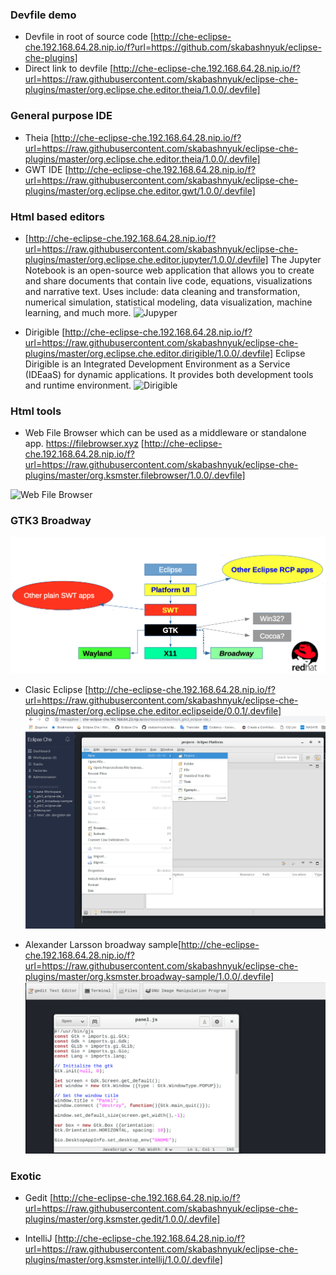 ### Devfile demo

- Devfile in root of source code [http://che-eclipse-che.192.168.64.28.nip.io/f?url=https://github.com/skabashnyuk/eclipse-che-plugins]
 - Direct link to devfile [http://che-eclipse-che.192.168.64.28.nip.io/f?url=https://raw.githubusercontent.com/skabashnyuk/eclipse-che-plugins/master/org.eclipse.che.editor.theia/1.0.0/.devfile]


### General purpose IDE
 - Theia [http://che-eclipse-che.192.168.64.28.nip.io/f?url=https://raw.githubusercontent.com/skabashnyuk/eclipse-che-plugins/master/org.eclipse.che.editor.theia/1.0.0/.devfile]
 - GWT IDE [http://che-eclipse-che.192.168.64.28.nip.io/f?url=https://raw.githubusercontent.com/skabashnyuk/eclipse-che-plugins/master/org.eclipse.che.editor.gwt/1.0.0/.devfile]

### Html based editors

 -  [http://che-eclipse-che.192.168.64.28.nip.io/f?url=https://raw.githubusercontent.com/skabashnyuk/eclipse-che-plugins/master/org.eclipse.che.editor.jupyter/1.0.0/.devfile]
 The Jupyter Notebook is an open-source web application that allows you to create and share documents that contain live code, equations, visualizations and narrative text. Uses include: data cleaning and transformation, numerical simulation, statistical modeling, data visualization, machine learning, and much more.
![Jupyper](https://jupyter.org/assets/jupyterpreview.png "Jupyper")

 - Dirigible [http://che-eclipse-che.192.168.64.28.nip.io/f?url=https://raw.githubusercontent.com/skabashnyuk/eclipse-che-plugins/master/org.eclipse.che.editor.dirigible/1.0.0/.devfile] Eclipse Dirigible is an Integrated Development Environment as a Service (IDEaaS) for dynamic applications. It provides both development tools and runtime environment.
![Dirigible](https://github.com/eclipse/dirigible/raw/master/logo/dirigible-logo-symbol.png "Dirigible")

### Html tools
 - Web File Browser which can be used as a middleware or standalone app. https://filebrowser.xyz
 [http://che-eclipse-che.192.168.64.28.nip.io/f?url=https://raw.githubusercontent.com/skabashnyuk/eclipse-che-plugins/master/org.ksmster.filebrowser/1.0.0/.devfile]
 
 ![Web File Browser](https://user-images.githubusercontent.com/5447088/50716739-ebd26700-107a-11e9-9817-14230c53efd2.gif)

 

 ###  GTK3 Broadway

 ![GK3 Broadway](https://raw.githubusercontent.com/skabashnyuk/eclipse-che-plugins/master/img/broadway.png)
- Clasic Eclipse [http://che-eclipse-che.192.168.64.28.nip.io/f?url=https://raw.githubusercontent.com/skabashnyuk/eclipse-che-plugins/master/org.eclipse.che.editor.eclipseide/0.0.1/.devfile]
 ![GK3 Broadway](https://raw.githubusercontent.com/skabashnyuk/eclipse-che-plugins/master/img/classic-eclipse.png)
 

 - Alexander Larsson broadway sample[http://che-eclipse-che.192.168.64.28.nip.io/f?url=https://raw.githubusercontent.com/skabashnyuk/eclipse-che-plugins/master/org.ksmster.broadway-sample/1.0.0/.devfile]
  ![GK3 Broadway](https://raw.githubusercontent.com/skabashnyuk/eclipse-che-plugins/master/img/broadway-sample.png)
 

 ###  Exotic
 - Gedit [http://che-eclipse-che.192.168.64.28.nip.io/f?url=https://raw.githubusercontent.com/skabashnyuk/eclipse-che-plugins/master/org.ksmster.gedit/1.0.0/.devfile]

 - IntelliJ [http://che-eclipse-che.192.168.64.28.nip.io/f?url=https://raw.githubusercontent.com/skabashnyuk/eclipse-che-plugins/master/org.ksmster.intellij/1.0.0/.devfile]

